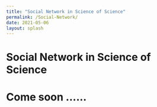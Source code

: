```yaml
---
title: "Social Network in Science of Science"
permalink: /Social-Network/
date: 2021-05-06
layout: splash
---
```


# Social Network in Science of Science
# Come soon ......
